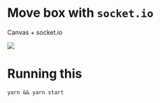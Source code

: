 # Move box with `socket.io`

Canvas + socket.io

![](http://i.imgur.com/MUTmyrr.png)

# Running this
```
yarn && yarn start
```
